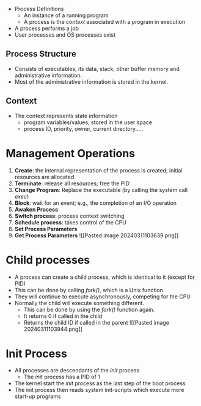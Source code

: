 - Process Definitions
	- An instance of a running program
	- A process is the *context* associated with a program in execution
- A process performs a job
- User processes and OS processes exist

## Process Structure
- Consists of executables, its data, stack, other buffer memory and administrative information.
- Most of the administrative information is stored in the kernel.
## Context
- The context represents state information
	- program variables/values, stored in the user space
	- process ID, priority, owner, current directory.....

# Management Operations
1) **Create**: the internal representation of the process is created; initial resources are allocated
2) **Terminate**: release all resources; free the PID
3) **Change Program**: Replace the executable (by calling the system call *exec*)
4) **Block**: wait for an event; e.g., the completion of an I/O operation
5) **Awaken Process**
6) **Switch process**: process context switching
7) **Schedule process**: takes control of the CPU
8) **Set Process Parameters**
9) **Get Process Parameters**
![[Pasted image 20240311103639.png]]

# Child processes
- A process can create a child process, which is identical to it (except for PID)
- This can be done by calling *fork()*, which is a Unix function
- They will continue to execute asynchronously, competing for the CPU
- Normally the child will execute something different.
	- This can be done by using the *fork()* function again.
	- It returns 0 if called in the child
	- Returns the child ID if called in the parent
![[Pasted image 20240311103944.png]]

# Init Process
- All processes are descendants of the *init* process
	- The *init* process has a PID of 1
- The kernel start the *init* process as the last step of the boot process
- The init process then reads system init-scripts which execute more start-up programs